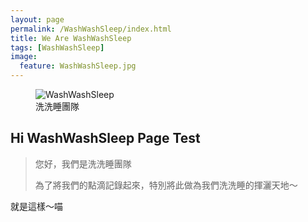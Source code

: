 ```yaml
---
layout: page
permalink: /WashWashSleep/index.html
title: We Are WashWashSleep
tags: [WashWashSleep]
image:
  feature: WashWashSleep.jpg
---
```

<figure>
  <img src="https://avatars0.githubusercontent.com/u/9893415?v=3&s=200" alt="WashWashSleep">
  <figcaption>洗洗睡團隊</figcaption>
</figure>

## Hi WashWashSleep Page Test

> 您好，我們是洗洗睡團隊
>
> 為了將我們的點滴記錄起來，特別將此做為我們洗洗睡的揮灑天地～

就是這樣～喵
